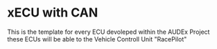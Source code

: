 # xECU with CAN
 This is the template for every ECU devoleped within the AUDEx Project these ECUs will be able to the Vehicle Controll Unit "RacePilot"
